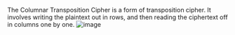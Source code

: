 The Columnar Transposition Cipher is a form of transposition cipher. It involves writing the plaintext out in rows, and then reading the ciphertext off in columns one by one.
![image](https://media.geeksforgeeks.org/wp-content/uploads/columnar-transposition-cipher1.png)
